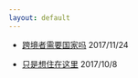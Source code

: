```yaml
---
layout: default
---
```


* [跨境者需要国家吗](_posts/2017-11-24-跨境者需要国家吗.md) 2017/11/24

* [只是想住在这里](_posts/2017-10-08-只是想住在这里.md) 2017/10/8
